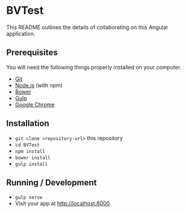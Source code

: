 # BVTest

This README outlines the details of collaborating on this Angular application.

## Prerequisites

You will need the following things properly installed on your computer.

* [Git](https://git-scm.com/)
* [Node.js](https://nodejs.org/) (with npm)
* [Bower](https://www.npmjs.com/package/bower)
* [Gulp](https://www.npmjs.com/package/gulp-install)
* [Google Chrome](https://google.com/chrome/)

## Installation

* `git clone <repository-url>` this repository
* `cd BVTest`
* `npm install`
* `bower install`
* `gulp install`

## Running / Development

* `gulp serve`
* Visit your app at [http://localhost:8000](http://localhost:8000).
